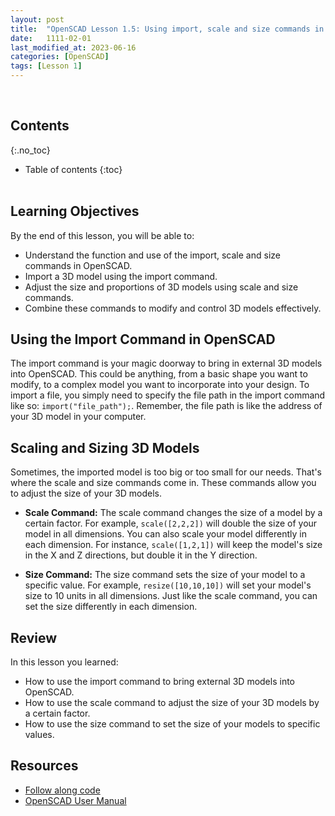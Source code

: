 ```yaml
---
layout: post
title:  "OpenSCAD Lesson 1.5: Using import, scale and size commands in OpenSCAD"
date:   1111-02-01
last_modified_at: 2023-06-16
categories: [OpenSCAD]
tags: [Lesson 1]
---
```

<br>

## Contents
{:.no_toc}
* Table of contents
{:toc}
<br><br>

## Learning Objectives
By the end of this lesson, you will be able to:
- Understand the function and use of the import, scale and size commands in OpenSCAD.
- Import a 3D model using the import command.
- Adjust the size and proportions of 3D models using scale and size commands.
- Combine these commands to modify and control 3D models effectively.

## Using the Import Command in OpenSCAD
The import command is your magic doorway to bring in external 3D models into OpenSCAD. This could be anything, from a basic shape you want to modify, to a complex model you want to incorporate into your design. To import a file, you simply need to specify the file path in the import command like so: `import("file_path");`. Remember, the file path is like the address of your 3D model in your computer.

## Scaling and Sizing 3D Models
Sometimes, the imported model is too big or too small for our needs. That's where the scale and size commands come in. These commands allow you to adjust the size of your 3D models.

- **Scale Command:** The scale command changes the size of a model by a certain factor. For example, `scale([2,2,2])` will double the size of your model in all dimensions. You can also scale your model differently in each dimension. For instance, `scale([1,2,1])` will keep the model's size in the X and Z directions, but double it in the Y direction.

- **Size Command:** The size command sets the size of your model to a specific value. For example, `resize([10,10,10])` will set your model's size to 10 units in all dimensions. Just like the scale command, you can set the size differently in each dimension.

## Review
In this lesson you learned:
- How to use the import command to bring external 3D models into OpenSCAD.
- How to use the scale command to adjust the size of your 3D models by a certain factor.
- How to use the size command to set the size of your models to specific values.

## Resources
- [Follow along code](https://raw.githubusercontent.com/funkonaut/openSCAD_lessons/main/Lessons/Lesson%201/1_4_import_scale_size_student)
- [OpenSCAD User Manual](https://en.wikibooks.org/wiki/OpenSCAD_User_Manual/The_OpenSCAD_Language)
<br><br><br>